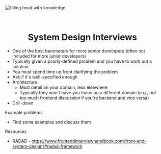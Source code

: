 <img style="margin: 0 auto; max-width:20rem; margin-bottom: 2rem" alt="filling head with knowledge" src="/system.svg" />

<h1 style="text-align: center">System Design Interviews</h1>

- One of the best barometers for more senior developers (often not included for more junior developers)
- Typically given a poorly-defined problem and you have to work out a solution
- You must spend time up front clarifying the problem
- Ask if it's well-specified enough
- Architecture
  - Most detail on your domain, less elsewhere
  - Typically they won't have you focus on a different domain (e.g., not too much frontend discussion if you're backend and vice versa)
- Drill-down

Example problems

- Find some examples and discuss them

Resources

- RADAD - https://www.frontendinterviewhandbook.com/front-end-system-design/#radad-framework
